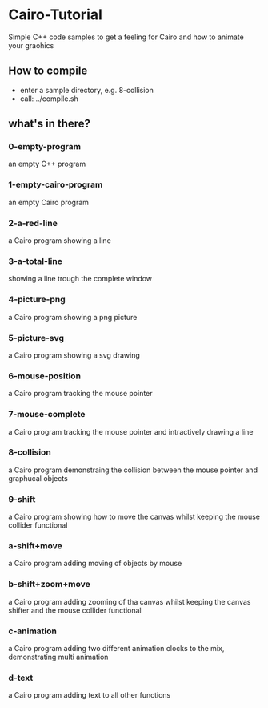 # Cairo-Tutorial
Simple C++ code samples to get a feeling for Cairo and how to animate your graohics

## How to compile

 * enter a sample directory, e.g. 8-collision
 * call: ../compile.sh

## what's in there?

### 0-empty-program
an empty C++ program
### 1-empty-cairo-program
an empty Cairo program
### 2-a-red-line
a Cairo program showing a line
### 3-a-total-line
showing a line trough the complete window
### 4-picture-png
a Cairo program showing a png picture
### 5-picture-svg
a Cairo program showing a svg drawing
### 6-mouse-position
a Cairo program tracking the mouse pointer
### 7-mouse-complete
a Cairo program tracking the mouse pointer and intractively drawing a line
### 8-collision
a Cairo program demonstraing the collision between the mouse pointer and graphucal objects
### 9-shift
a Cairo program showing how to move the canvas whilst keeping the mouse collider functional
### a-shift+move
a Cairo program adding moving of objects by mouse
### b-shift+zoom+move
a Cairo program adding zooming of tha canvas  whilst keeping the canvas shifter and the mouse collider functional
### c-animation
a Cairo program adding two different animation clocks to the mix, demonstrating multi animation
### d-text
a Cairo program adding text to all other functions

